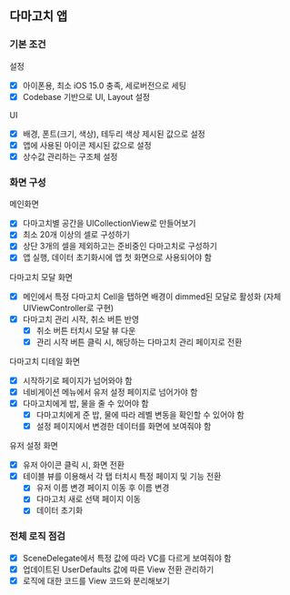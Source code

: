 ## 다마고치 앱

### 기본 조건

설정

- [x] 아이폰용, 최소 iOS 15.0 충족, 세로버전으로 세팅
- [x] Codebase 기반으로 UI, Layout 설정

UI
- [x] 배경, 폰트(크기, 색상), 테두리 색상 제시된 값으로 설정
- [x] 앱에 사용된 아이콘 제시된 값으로 설정
- [x] 상수값 관리하는 구조체 설정

### 화면 구성

메인화면

- [x] 다마고치별 공간을 UICollectionView로 만들어보기
- [x] 최소 20개 이상의 셀로 구성하기
- [x] 상단 3개의 셀을 제외하고는 준비중인 다마고치로 구성하기
- [x] 앱 실행, 데이터 초기화시에 앱 첫 화면으로 사용되어야 함

다마고치 모달 화면

- [x] 메인에서 특정 다마고치 Cell을 탭하면 배경이 dimmed된 모달로 활성화 (자체 UIViewController로 구현)
- [x] 다마고치 관리 시작, 취소 버튼 반영
    - [x] 취소 버튼 터치시 모달 뷰 다운
    - [x] 관리 시작 버튼 클릭 시, 해당하는 다마고치 관리 페이지로 전환

다마고치 디테일 화면

- [x] 시작하기로 페이지가 넘어와야 함
- [x] 네비게이션 메뉴에서 유저 설정 페이지로 넘어가야 함
- [x] 다마고치에게 밥, 물을 줄 수 있어야 함
    - [x] 다마고치에게 준 밥, 물에 따라 레벨 변동을 확인할 수 있어야 함
    - [x] 설정 페이지에서 변경한 데이터를 화면에 보여줘야 함

유저 설정 화면

- [x] 유저 아이콘 클릭 시, 화면 전환
- [x] 테이블 뷰를 이용해서 각 탭 터치시 특정 페이지 및 기능 전환
    - [x] 유저 이름 변경 페이지 이동 후 이름 변경
    - [x] 다마고치 새로 선택 페이지 이동
    - [x] 데이터 초기화 

### 전체 로직 점검

- [x] SceneDelegate에서 특정 값에 따라 VC를 다르게 보여줘야 함
- [x] 업데이트된 UserDefaults 값에 따른 View 전환 관리하기
- [x] 로직에 대한 코드를 View 코드와 분리해보기
